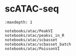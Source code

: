 # scATAC-seq

```{toctree}
:maxdepth: 1

notebooks/atac/PeakVI
notebooks/atac/peakvi_in_R
notebooks/atac/scbasset
notebooks/atac/scbasset_batch
notebooks/atac/PoissonVI
```
